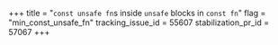 +++
title = "`const unsafe fn`s inside `unsafe` blocks in `const fn`"
flag = "min_const_unsafe_fn"
tracking_issue_id = 55607
stabilization_pr_id = 57067
+++
